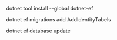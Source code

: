 ﻿dotnet tool install --global dotnet-ef

dotnet ef migrations add AddIdentityTabels

dotnet ef database update